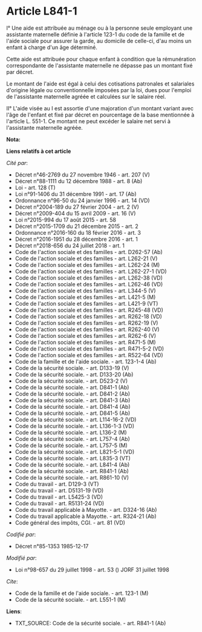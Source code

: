 # Article L841-1

I° Une aide est attribuée au ménage ou à la personne seule employant une assistante maternelle définie à l'article 123-1 du
code de la famille et de l'aide sociale pour assurer la garde, au domicile de celle-ci, d'au moins un enfant à charge d'un
âge déterminé.

Cette aide est attribuée pour chaque enfant à condition que la rémunération correspondante de l'assistante maternelle ne
dépasse pas un montant fixé par décret.

Le montant de l'aide est égal à celui des cotisations patronales et salariales d'origine légale ou conventionnelle imposées
par la loi, dues pour l'emploi de l'assistante maternelle agréée et calculées sur le salaire réel.

II° L'aide visée au I est assortie d'une majoration d'un montant variant avec l'âge de l'enfant et fixé par décret en
pourcentage de la base mentionnée à l'article L. 551-1. Ce montant ne peut excéder le salaire net servi à l'assistante
maternelle agréée.

**Nota:**



**Liens relatifs à cet article**

_Cité par_:

  - Décret n°46-2769 du 27 novembre 1946 - art. 207 (V)
  - Décret n°88-1111 du 12 décembre 1988 - art. 8 (Ab)
  - Loi - art. 128 (T)
  - Loi n°91-1406 du 31 décembre 1991 - art. 17 (Ab)
  - Ordonnance n°96-50 du 24 janvier 1996 - art. 14 (VD)
  - Décret n°2004-189 du 27 février 2004 - art. 2 (V)
  - Décret n°2009-404 du 15 avril 2009 - art. 16 (V)
  - Loi n°2015-994 du 17 août 2015 - art. 58
  - Décret n°2015-1709 du 21 décembre 2015 - art. 2
  - Ordonnance n°2016-160 du 18 février 2016 - art. 3
  - Décret n°2016-1951 du 28 décembre 2016 - art. 1
  - Décret n°2018-656 du 24 juillet 2018 - art. 1
  - Code de l'action sociale et des familles - art. D262-57 (Ab)
  - Code de l'action sociale et des familles - art. L262-21 (V)
  - Code de l'action sociale et des familles - art. L262-24 (M)
  - Code de l'action sociale et des familles - art. L262-27-1 (VD)
  - Code de l'action sociale et des familles - art. L262-38 (VD)
  - Code de l'action sociale et des familles - art. L262-46 (VD)
  - Code de l'action sociale et des familles - art. L344-5 (V)
  - Code de l'action sociale et des familles - art. L421-5 (M)
  - Code de l'action sociale et des familles - art. L421-9 (VT)
  - Code de l'action sociale et des familles - art. R245-48 (VD)
  - Code de l'action sociale et des familles - art. R262-18 (VD)
  - Code de l'action sociale et des familles - art. R262-19 (V)
  - Code de l'action sociale et des familles - art. R262-40 (V)
  - Code de l'action sociale et des familles - art. R262-6 (V)
  - Code de l'action sociale et des familles - art. R471-5 (M)
  - Code de l'action sociale et des familles - art. R471-5-2 (VD)
  - Code de l'action sociale et des familles - art. R522-64 (VD)
  - Code de la famille et de l'aide sociale. - art. 123-1-4 (Ab)
  - Code de la sécurité sociale. - art. D133-19 (V)
  - Code de la sécurité sociale. - art. D133-20 (Ab)
  - Code de la sécurité sociale. - art. D523-2 (V)
  - Code de la sécurité sociale. - art. D841-1 (Ab)
  - Code de la sécurité sociale. - art. D841-2 (Ab)
  - Code de la sécurité sociale. - art. D841-3 (Ab)
  - Code de la sécurité sociale. - art. D841-4 (Ab)
  - Code de la sécurité sociale. - art. D841-5 (Ab)
  - Code de la sécurité sociale. - art. L114-16-2 (VD)
  - Code de la sécurité sociale. - art. L136-1-3 (VD)
  - Code de la sécurité sociale. - art. L136-2 (M)
  - Code de la sécurité sociale. - art. L757-4 (Ab)
  - Code de la sécurité sociale. - art. L757-5 (M)
  - Code de la sécurité sociale. - art. L821-5-1 (VD)
  - Code de la sécurité sociale. - art. L835-3 (VT)
  - Code de la sécurité sociale. - art. L841-4 (Ab)
  - Code de la sécurité sociale. - art. R841-1 (Ab)
  - Code de la sécurité sociale. - art. R861-10 (V)
  - Code du travail - art. D129-3 (VT)
  - Code du travail - art. D5131-19 (VD)
  - Code du travail - art. L5425-3 (VD)
  - Code du travail - art. R5131-24 (VD)
  - Code du travail applicable à Mayotte. - art. D324-16 (Ab)
  - Code du travail applicable à Mayotte. - art. R324-21 (Ab)
  - Code général des impôts, CGI. - art. 81 (VD)

_Codifié par_:

  - Décret n°85-1353 1985-12-17

_Modifié par_:

  - Loi n°98-657 du 29 juillet 1998 - art. 53 () JORF 31 juillet 1998

_Cite_:

  - Code de la famille et de l'aide sociale. - art. 123-1 (M)
  - Code de la sécurité sociale. - art. L551-1 (M)

**Liens**:

  - TXT_SOURCE: Code de la sécurité sociale. - art. R841-1 (Ab)
